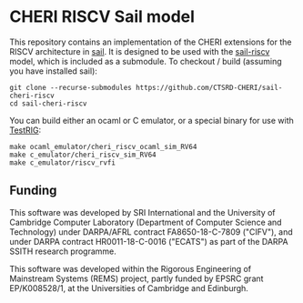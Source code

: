 # CHERI RISCV Sail model
This repository contains an implementation of the CHERI extensions
for the RISCV architecture in [sail](http://github.com/rems-project/sail). It is designed to be used with the [sail-riscv](http://github.com/rems-project/sail-riscv)
model, which is included as a submodule. To checkout / build (assuming you have installed sail):
```
git clone --recurse-submodules https://github.com/CTSRD-CHERI/sail-cheri-riscv
cd sail-cheri-riscv
```
You can build either an ocaml or C emulator, or a special binary for use with [TestRIG](https://github.com/CTSRD-CHERI/TestRIG):
```
make ocaml_emulator/cheri_riscv_ocaml_sim_RV64
make c_emulator/cheri_riscv_sim_RV64
make c_emulator/riscv_rvfi
```


## Funding

This software was developed by SRI International and the University of
Cambridge Computer Laboratory (Department of Computer Science and
Technology) under DARPA/AFRL contract FA8650-18-C-7809 ("CIFV"), and
under DARPA contract HR0011-18-C-0016 ("ECATS") as part of the DARPA
SSITH research programme.

This software was developed within the Rigorous Engineering of
Mainstream Systems (REMS) project, partly funded by EPSRC grant
EP/K008528/1, at the Universities of Cambridge and Edinburgh.
